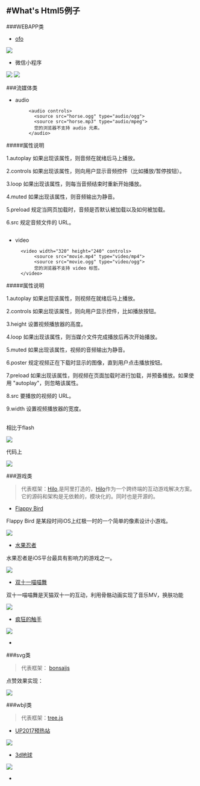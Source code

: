#What's Html5例子
-----
###WEBAPP类
* [ofo]()

![](http://www.ofo.so/dist/images/download/phone.png)

* 微信小程序


![](https://i.imgur.com/0PJZazl.jpg)
![](https://i.imgur.com/NmIVbhO.jpg)


###流媒体类

*  audio

			<audio controls>
			  <source src="horse.ogg" type="audio/ogg">
			  <source src="horse.mp3" type="audio/mpeg">
			  您的浏览器不支持 audio 元素。
			</audio>
#####属性说明

1.autoplay 	如果出现该属性，则音频在就绪后马上播放。

2.controls 如果出现该属性，则向用户显示音频控件（比如播放/暂停按钮）。

3.loop 如果出现该属性，则每当音频结束时重新开始播放。

4.muted 如果出现该属性，则音频输出为静音。

5.preload 规定当网页加载时，音频是否默认被加载以及如何被加载。

6.src 规定音频文件的 URL。


##

* video

		<video width="320" height="240" controls>
			 <source src="movie.mp4" type="video/mp4">
			 <source src="movie.ogg" type="video/ogg">
			 您的浏览器不支持 video 标签。
		</video>

#####属性说明

1.autoplay 如果出现该属性，则视频在就绪后马上播放。

2.controls 如果出现该属性，则向用户显示控件，比如播放按钮。

3.height 设置视频播放器的高度。

4.loop 如果出现该属性，则当媒介文件完成播放后再次开始播放。

5.muted 如果出现该属性，视频的音频输出为静音。

6.poster 规定视频正在下载时显示的图像，直到用户点击播放按钮。

7.preload 如果出现该属性，则视频在页面加载时进行加载，并预备播放。如果使用 "autoplay"，则忽略该属性。

8.src 要播放的视频的 URL。

9.width 设置视频播放器的宽度。

##

相比于flash

![](https://i.imgur.com/vJxfIue.png)

代码上

![](https://i.imgur.com/gNRnAWO.png)

###游戏类

> 代表框架：[Hilo](http://hiloteam.github.io/index.html),是阿里打造的，[Hilo](http://hiloteam.github.io/index.html)作为一个跨终端的互动游戏解决方案。它的源码和架构是无依赖的，模块化的。同时也是开源的。

* [Flappy Bird](http://g.alicdn.com/tmapp/hilodemos/3.0.8/flappy/index.html)

Flappy Bird 是某段时间iOS上红极一时的一个简单的像素设计小游戏。

![](https://img.alicdn.com/tps/TB1.vhtLVXXXXbyaXXXXXXXXXXX-640-320.png)

* [水果忍者](http://g.alicdn.com/tmapp/hilodemos/3.0.7/fruit-ninja/index.html)

水果忍者是iOS平台最具有影响力的游戏之一。

![](https://img.alicdn.com/tps/TB16TFKLVXXXXXPXFXXXXXXXXXX-640-320.png)

* [双十一喵喵舞](http://g.alicdn.com/tmapp/hilodemos/3.0.7/mv1111/index.html)

双十一喵喵舞是天猫双十一的互动，利用骨骼动画实现了音乐MV，换肤功能

![](https://img.alicdn.com/tps/TB17hJyLVXXXXcTXVXXXXXXXXXX-640-320.png)

* [疯狂的触手](http://www.yyyweb.com/demo/crazy-tentacles/)

![](http://yyyweb.qiniudn.com/uploads/2017/08/14b21233a22d80200d0ec5b74ee5c3ab.jpg)

* []()

###svg类
>代表框架： [bonsaijs](http://bonsaijs.org/)

点赞效果实现：

![](https://github.com/OYsun/VueStar/raw/master/src/images/color02.gif)

###wbjl类
> 代表框架：[tree.js](https://threejs.org/)

* [UP2017预热站](http://up.qq.com/act/a20170301pre/index.html) 

![](http://game.gtimg.cn/images/tgideas/act/a20170426botest/170426upblog/images/05.gif)

* [3d地球](http://www.webglearth.com/)

![](http://desertcinema.com/wp-content/uploads/2016/09/earth.jpg?_=5988493)

* 